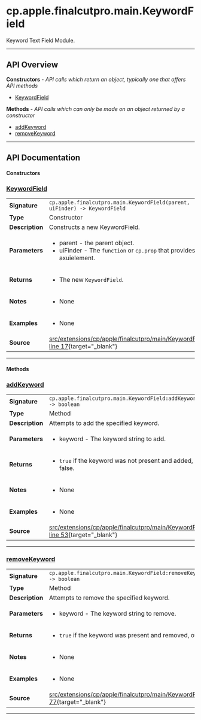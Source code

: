 # cp.apple.finalcutpro.main.KeywordField

Keyword Text Field Module.

---

## API Overview
**Constructors** - _API calls which return an object, typically one that offers API methods_
 * [KeywordField](#keywordfield)

**Methods** - _API calls which can only be made on an object returned by a constructor_
 * [addKeyword](#addkeyword)
 * [removeKeyword](#removekeyword)


---

## API Documentation

#### Constructors


### [KeywordField](#keywordfield)

|                                             |                                                                                     |
| --------------------------------------------|-------------------------------------------------------------------------------------|
| **Signature**                               | `cp.apple.finalcutpro.main.KeywordField(parent, uiFinder) -> KeywordField`                                                                    |
| **Type**                                    | Constructor                                                                     |
| **Description**                             | Constructs a new KeywordField.                                                                     |
| **Parameters**                              | <ul><li>parent - the parent object.</li><li>uiFinder - The `function` or `cp.prop` that provides the axuielement.</li></ul> |
| **Returns**                                 | <ul><li>The new `KeywordField`.</li></ul>          |
| **Notes**                                   | <ul><li>None</li></ul> |
| **Examples**                                | <ul><li>None</li></ul> |
| **Source**                                  | [src/extensions/cp/apple/finalcutpro/main/KeywordField.lua line 17](https://github.com/CommandPost/CommandPost/blob/develop/src/extensions/cp/apple/finalcutpro/main/KeywordField.lua#L17){target="_blank"} |

---

#### Methods


### [addKeyword](#addkeyword)

|                                             |                                                                                     |
| --------------------------------------------|-------------------------------------------------------------------------------------|
| **Signature**                               | `cp.apple.finalcutpro.main.KeywordField:addKeyword(keyword) -> boolean`                                                                    |
| **Type**                                    | Method                                                                     |
| **Description**                             | Attempts to add the specified keyword.                                                                     |
| **Parameters**                              | <ul><li>keyword - The keyword string to add.</li></ul> |
| **Returns**                                 | <ul><li>`true` if the keyword was not present and added, otherwise false.</li></ul>          |
| **Notes**                                   | <ul><li>None</li></ul> |
| **Examples**                                | <ul><li>None</li></ul> |
| **Source**                                  | [src/extensions/cp/apple/finalcutpro/main/KeywordField.lua line 53](https://github.com/CommandPost/CommandPost/blob/develop/src/extensions/cp/apple/finalcutpro/main/KeywordField.lua#L53){target="_blank"} |

---


### [removeKeyword](#removekeyword)

|                                             |                                                                                     |
| --------------------------------------------|-------------------------------------------------------------------------------------|
| **Signature**                               | `cp.apple.finalcutpro.main.KeywordField:removeKeyword(keyword) -> boolean`                                                                    |
| **Type**                                    | Method                                                                     |
| **Description**                             | Attempts to remove the specified keyword.                                                                     |
| **Parameters**                              | <ul><li>keyword - The keyword string to remove.</li></ul> |
| **Returns**                                 | <ul><li>`true` if the keyword was present and removed, otherwise false.</li></ul>          |
| **Notes**                                   | <ul><li>None</li></ul> |
| **Examples**                                | <ul><li>None</li></ul> |
| **Source**                                  | [src/extensions/cp/apple/finalcutpro/main/KeywordField.lua line 77](https://github.com/CommandPost/CommandPost/blob/develop/src/extensions/cp/apple/finalcutpro/main/KeywordField.lua#L77){target="_blank"} |

---

